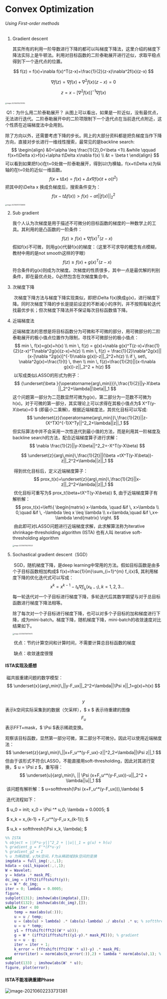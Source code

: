 # Convex Optimization

###### Using First-order methods

1. Gradient descent

   ​	其实所有的利用一阶导数进行下降的都可以叫梯度下降法，这里介绍的梯度下降法实际上是牛顿法。利用对目标函数的二阶泰勒展开进行近似，求取平稳点得到下一个迭代点的位置。

$$
f(z) = f(x)+\nabla f(x)^T(z-x)+\frac{1}{2}(z-x)\nabla^2f(x)(z-x)
$$

$$
\nabla f(z) = \nabla f(x)+\nabla^2f(x)(z-x)=0
$$

$$
z = x - [\nabla^2f(x)]^{-1}\nabla f(x)
$$

​		<img src="C:\Users\10272\AppData\Roaming\Typora\typora-user-images\image-20210601182110785.png" alt="image-20210601182110785" style="zoom:33%;" />

​		Q1：为什么用二阶泰勒展开？
​		从图上可以看出，如果是一阶近似，没有最优点，无法进行迭代。二阶泰勒展开中的二阶项限制下一个迭代点在当前迭代点附近，这个性质在近端梯度法中会用到。
​		

​		除了方向以外，还需要考虑下降的步长。网上的大部分资料都是把负梯度当作下降方向，直接对步长进行一维线性搜索，最常见的是backline search:
$$
\begin{align}
&0<\alpha \leq \frac{1}{2},0<\beta <1\\
&while \qquad f(x+t\Delta x)>f(x)+\alpha t\Delta x\nabla f(x) \\
&t = \beta t
\end{align}
$$
​		可以看到如果把f(x)在t=0处做一阶泰勒展开，得到以t为横轴，f(x+t\Delta x)为纵轴的在t=0处的近似一维函数。
$$
f(x+t\Delta x)=f(x)+\Delta x \nabla f(x)t+o(t^2)
$$
​		把其中的\Delta x 换成负梯度后，搜索条件变为：
$$
f(x-t\Delta f(x))>f(x)-\alpha t ||f(x)||_2^2
$$

<img src="C:\Users\10272\AppData\Roaming\Typora\typora-user-images\image-20210601131138899.png" alt="image-20210601131138899" style="zoom:33%;" />


2. Sub gradient

   ​	我个人认为次梯度是用于描述不可微分的目标函数的梯度的一种数学上的工具。其利用的是凸函数的一阶条件：
   $$
   f(z)\geq f(x)+\nabla f(x)^T(z-x)
   $$
   假如f(x)不可微，则用g(x)代替f(x)的梯度：（这里不可求导的概念有点模糊，教材中用的是not smooth这样的字眼）
   $$
   f(z)\geq f(x)+g(x)^T(z-x)
   $$
   符合条件的g(x)则成为次梯度。次梯度的性质很多，其中一点是最优解的判别条件，即在最优点处，0必然包含在次梯度集合中。

   

3. 次梯度下降

   ​	次梯度下降方法与梯度下降实现类似，即把\Delta f(x)换成g(x)，进行梯度下降。同时次梯度下降的步长是提前设定的不断减小的序列，并不按照每轮迭代找最优步长；但次梯度下降法并不保证每次目标函数值下降。

   

4. 近端梯度法

   ​	近端梯度法的思想是将目标函数分为可微和不可微的部分，用可微部分的二阶泰勒展开的极小值点位置作为限制，寻找不可微部分的极小值点：
   $$
   min \, f(x)=g(x)+h(x) \\
   min \, f(z) = g(x)+\nabla g(x)^T(z-x)+\frac{1}{2}(z-x)^T\nabla^2g(x)(z-x)+h(z) \\
   min \, f(z) = \frac{1}{2}\nabla^2g(x)||(x-[\nabla ^2g(x)]^{-1}\nabla g(x))-z||_2^2+h(z) \\
   if \, set\, \nabla^2g(x)=\frac{1}{t} \, then \\
   min \, f(z)=\frac{1}{2t}||(x-t\nabla g(x))-z||_2^2 + h(z)
   $$
   ​	以写成类似LASSO的形式为例子：
   $$
   {\underset{\beta }{\operatorname{arg\,min}}}\,\frac{1}{2}||y-X\beta ||_2^2+\lambda||\beta||_1
   $$
   ​	这个问题第一部分为二范数显然可微为g(x)，第二部分为一范数不可微为h(x)。对于可微的第一部分，其实理论上可以求得在其极小值点为$ X^T(y-X\beta)=0 $ (即最小二乘解)，根据近端梯度法，其优化目标可以写成:
   $$
   \underset{z}{\operatorname{arg\,min}}\,\frac{1}{2t}||z-(X^TX)^{-1}X^Ty||^2_2+\lambda||z||_1
   $$
   ​	但实际算法中并不会采用一次性迭代到最小值的方法，而是利用其一阶梯度及backline search的方法，配合近端梯度算子进行求解：
   $$
   \nabla \frac{1}{2}||y-X\beta||^2_2=-X^T(y-X\beta)
   $$
   
   $$
   \underset{z}{arg\,min}\,\frac{1}{2t}||(\beta +tX^T(y-X\beta))-z||_2^2+\lambda||z||_1
   $$
   
   ​	得到优化目标后，定义近端梯度算子：
   $$
   prox_t(x)=\underset{z}{arg\,min}\,\frac{1}{2t}||x-z||_2^2+\lambda||z||_1
   $$
   ​	优化目标可重写为$ prox_t(\beta+tX^T(y-X\beta)) $, 由于近端梯度算子有解析解：
   $$
   prox_t(x)=\left\{
   \begin{matrix}
   x-\lambda, \quad &if \, x>\lambda \\ 
   0,\quad &if \, -\lambda \leq x \leq \lambda \\
   x+\lambda,\quad &if \,x<-\lambda
   \end{matrix}
   \right.
   $$
   ​	由此即可对LASSO问题进行近端梯度求解，此求解算法称为iterative shrinkage-thresholding algorithm (ISTA) 也有人叫 iterative soft-thresholding algorithm
   
   <img src="C:\Users\10272\AppData\Roaming\Typora\typora-user-images\image-20210601182010520.png" alt="image-20210601182010520" style="zoom:33%;" />

5. Sochastical gradient descent（SGD）

   ​	SGD，随机梯度下降，是deep learning中常用的方法。假如目标函数是由多个子目标函数相加构成$ f(x)=\frac{1}{m}\sum_{i=1}^{m} f_i(x)$, 其利用梯度下降的优化迭代式可以写成：
   $$
   x^k=x^{k-1}-t_k\nabla f_{i_k}(x_{k-1}),k=1,2,3...
   $$
   ​	每一轮迭代对一个子目标进行梯度下降，多轮迭代后其数学期望与对于总目标函数进行梯度下降法相等。

   ​	除了每次对一个子目标进行梯度下降，也可以对多个子目标的加和梯度进行下降，成为mini-batch。梯度下降，随机梯度下降，mini-batch的收敛速度对比结果如下。

   <img src="C:\Users\10272\AppData\Roaming\Typora\typora-user-images\image-20210601184114470.png" alt="image-20210601184114470" style="zoom:33%;" />

   ​	优点：节约计算空间和计算时间，不需要计算总目标函数的梯度

   ​	缺点：收敛速度很慢
#### ISTA实现及感想

​		磁共振重建问题的数学模型：
$$
\underset{x}{arg\,min}\,||y-F_ux||_2^2+\lambda||\Psi x||_1=g(x)+h(x)
$$
​		$$ y $$表示k空间实际采集到的数据（欠采样），$ x $ 表示待重建的图像$$ F_u $$表示FFT+mask，$ \Psi $表示稀疏变换。

​		观察该目标函数，显然第一部分可微，第二部分不可微分。因此可以使用近端梯度法：
$$
\underset{z}{arg\,min}\,||x+F_u^*(y-F_ux)-z||^2_2+\lambda||\Psi z||_1
$$
​		但由于该形式不符合LASSO，不能直接用soft-thresholding，因此对其进行变换，$ u = \Psi z $，重写得：
$$
\underset{u}{arg\,min}\, || \Psi (x+F_u^*(y-F_ux))-u||_2^2 + \lambda||u||_1
$$
​		该问题有解析解：$ u=softthresh(\Psi (x+F_u^*(y-F_ux))),\lambda) $ 

​		迭代流程如下：

​				$ u_0 = init;  x_0 = \Psi ^* u_0; \lambda = 0.0005; $

​				$ x_k = x_{k-1} + F_u^*(y-F_u x_{k-1}); $

​				$ u_k = softthresh(\Psi x_k, \lambda); $

```matlab
%% ISTA
% object = ||F*u-y||^2_2 + ||u||_1 = g(u) + h(u)
% gradient_g = F'*(F*u-y)
% gradient_g2 = I
% u 为稀疏域，y为k空间，F为从稀疏域到k空间的变换
imgdata = full_img(:,:,1);
kdata = coil_kspace(:,:,1);
W = Wavelet;
y = kdata .* mask_PE;
dc_img = ifft2(ifftshift(y));
u = W * dc_img;
iter = 0; lambda = 0.0005;
figure,
subplot(131); imshow(abs(imgdata),[]);
subplot(132); imshow(abs(dc_img),[]);
while iter < 80
    temp = max(abs(u(:)));
    u = u / temp;
    u = (abs(u) > lambda) .* (abs(u)-lambda) ./ abs(u) .* u; % softthresholding
    u = u * temp;
    y1 = fftshift(fft2((W'* u)));
    g = W * (ifft2(ifftshift((y1-y).* mask_PE))); % gradient
    u = u - g; 
    iter = iter + 1;
    k_error = (fftshift(fft2(W' * u))-y) .* mask_PE;
    error(iter) = norm(abs(k_error(:)),2) + lambda * norm(abs(u),1); % loss
end
subplot(133) ; imshow(abs(W' * u));
figure, plot(error);
```

#### ISTA不能准确重建Phase

![image-20210602233731381](C:\Users\10272\AppData\Roaming\Typora\typora-user-images\image-20210602233731381.png)



